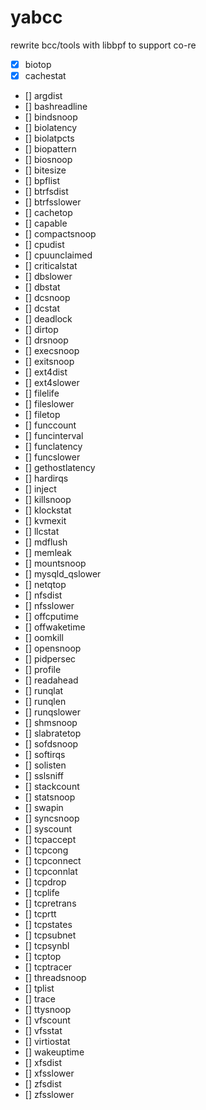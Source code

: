 # yabcc
rewrite bcc/tools with libbpf  to support co-re

- [x] biotop
- [x] cachestat
- [] argdist
- [] bashreadline
- [] bindsnoop
- [] biolatency
- [] biolatpcts
- [] biopattern
- [] biosnoop
- [] bitesize
- [] bpflist
- [] btrfsdist
- [] btrfsslower
- [] cachetop
- [] capable
- [] compactsnoop
- [] cpudist
- [] cpuunclaimed
- [] criticalstat
- [] dbslower
- [] dbstat
- [] dcsnoop
- [] dcstat
- [] deadlock
- [] dirtop
- [] drsnoop
- [] execsnoop
- [] exitsnoop
- [] ext4dist
- [] ext4slower
- [] filelife
- [] fileslower
- [] filetop
- [] funccount
- [] funcinterval
- [] funclatency
- [] funcslower
- [] gethostlatency
- [] hardirqs
- [] inject
- [] killsnoop
- [] klockstat
- [] kvmexit
- [] llcstat
- [] mdflush
- [] memleak
- [] mountsnoop
- [] mysqld_qslower
- [] netqtop
- [] nfsdist
- [] nfsslower
- [] offcputime
- [] offwaketime
- [] oomkill
- [] opensnoop
- [] pidpersec
- [] profile
- [] readahead
- [] runqlat
- [] runqlen
- [] runqslower
- [] shmsnoop
- [] slabratetop
- [] sofdsnoop
- [] softirqs
- [] solisten
- [] sslsniff
- [] stackcount
- [] statsnoop
- [] swapin
- [] syncsnoop
- [] syscount
- [] tcpaccept
- [] tcpcong
- [] tcpconnect
- [] tcpconnlat
- [] tcpdrop
- [] tcplife
- [] tcpretrans
- [] tcprtt
- [] tcpstates
- [] tcpsubnet
- [] tcpsynbl
- [] tcptop
- [] tcptracer
- [] threadsnoop
- [] tplist
- [] trace
- [] ttysnoop
- [] vfscount
- [] vfsstat
- [] virtiostat
- [] wakeuptime
- [] xfsdist
- [] xfsslower
- [] zfsdist
- [] zfsslower


